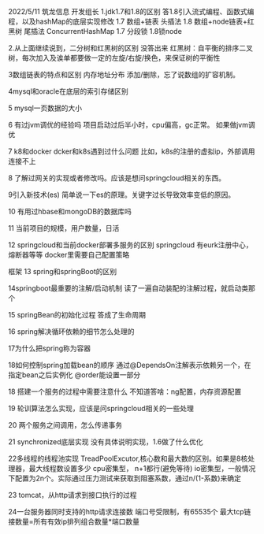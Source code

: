 2022/5/11      筑龙信息    开发组长
1.jdk1.7和1.8的区别
答1.8引入流式编程、函数式编程，以及hashMap的底层实现修改
1.7   数组+链表 头插法
1.8 数组+node链表+红黑树 尾插法
ConcurrentHashMap
1.7 分段锁
1.8锁node


2.从上面继续说到，二分树和红黑树的区别
没答出来
红黑树：自平衡的排序二叉树，每次加入及诶单都要做一定的左旋/右旋/换色，来保证树的平衡性

3数组链表的特点和区别
内存地址分布
添加/删除，忘了说数组的扩容机制。

4mysql和oracle在底层的索引存储区别

5 mysql一页数据的大小

6 有过jvm调优的经验吗
项目启动过后半小时，cpu偏高，gc正常。
如果做jvm调优

7 k8和docker
dcker和k8s遇到过什么问题
比如，k8s的注册的虚拟ip，外部调用连接不上

8 了解过网关的实现或者修改吗。应该是想问springcloud相关的东西。

9引入新技术(es)
简单说一下es的原理。关键字过长导致效率变低的原因。

10 有用过hbase和mongoDB的数据库吗

11 当前项目的规模，用户数量，日活

12 springcloud和当前docker部署多服务的区别
springcloud 有eurk注册中心，熔断器等等
docker里需要自己配置策略

框架
13 spring和springBoot的区别

14springboot最重要的注解/启动机制
读了一遍自动装配的注解过程，就启动类那个

15 springBean的初始化过程
答成了生命周期

16 spring解决循环依赖的细节怎么处理的


17为什么把spring称为容器


18如何控制spring加载bean的顺序
通过@DependsOn注解表示依赖另一个，在指定bean之后实例化
@order能设置一部分

18 搭建一个服务的过程中需要注意什么
不知道答啥：ng配置，内存资源配置

19 轮训算法怎么实现，应该是问springcloud相关的一些处理

20 两个服务之间调用，怎么传递事务

21 synchronized底层实现
没有具体说明实现，1.6做了什么优化

22多线程的线程池实现
TreadPoolExcutor,核心数和最大数的区别。如果是8核处理器，最大线程数设置多少
cpu密集型， n+1都行(避免等待)
io密集型，一般情况下配置为2n个。实际通过压力测试来获取到阻塞系数，通过n/(1-系数)来确定

23 tomcat，从http请求到接口执行的过程

24一台服务器同时支持的http请求连接数
端口号受限制，有65535个
最大tcp链接数量=所有有效ip排列组合数量*端口数量
